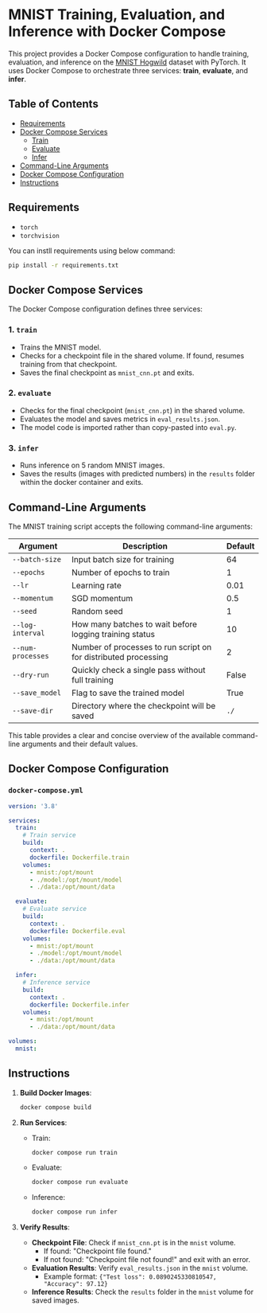 # MNIST Training, Evaluation, and Inference with Docker Compose

This project provides a Docker Compose configuration to handle training, evaluation, and inference on the [MNIST Hogwild](https://github.com/pytorch/examples/tree/main/mnist_hogwild) dataset with PyTorch. It uses Docker Compose to orchestrate three services: **train**, **evaluate**, and **infer**.

## Table of Contents

- [Requirements](#requirements)
- [Docker Compose Services](#docker-compose-services)
   - [Train](#1-train)
   - [Evaluate](#2-evaluate)
   - [Infer](#3-infer)
- [Command-Line Arguments](#command-line-arguments)
- [Docker Compose Configuration](#docker-compose-configuration)
- [Instructions](#instructions)


## Requirements

- `torch`
- `torchvision`

You can instll requirements using below command:
```bash
pip install -r requirements.txt
```

## Docker Compose Services

The Docker Compose configuration defines three services:

### 1. `train`

- Trains the MNIST model.
- Checks for a checkpoint file in the shared volume. If found, resumes training from that checkpoint.
- Saves the final checkpoint as `mnist_cnn.pt` and exits.

### 2. `evaluate`

- Checks for the final checkpoint (`mnist_cnn.pt`) in the shared volume.
- Evaluates the model and saves metrics in `eval_results.json`.
- The model code is imported rather than copy-pasted into `eval.py`.

### 3. `infer`

- Runs inference on 5 random MNIST images.
- Saves the results (images with predicted numbers) in the `results` folder within the docker container and exits.


## Command-Line Arguments

The MNIST training script accepts the following command-line arguments:

| Argument         | Description                                                        | Default   |
|------------------|--------------------------------------------------------------------|-----------|
| `--batch-size`   | Input batch size for training                             | 64        |
| `--epochs`       | Number of epochs to train                                     | 1         |
| `--lr`           | Learning rate                                                 | 0.01      |
| `--momentum`     | SGD momentum                                                   | 0.5       |
| `--seed`         | Random seed                                                   | 1         |
| `--log-interval` | How many batches to wait before logging training status            | 10        |
| `--num-processes`| Number of processes to run script on for distributed processing                             | 2         |
| `--dry-run`      | Quickly check a single pass without full training                | False     |
| `--save_model`   | Flag to save the trained model                               | True      |
| `--save-dir`     | Directory where the checkpoint will be saved                 | `./`      |


This table provides a clear and concise overview of the available command-line arguments and their default values.


## Docker Compose Configuration

### `docker-compose.yml`

```yaml
version: '3.8'

services:
  train:
    # Train service
    build:
      context: .
      dockerfile: Dockerfile.train
    volumes:
      - mnist:/opt/mount
      - ./model:/opt/mount/model
      - ./data:/opt/mount/data

  evaluate:
    # Evaluate service
    build:
      context: .
      dockerfile: Dockerfile.eval
    volumes:
      - mnist:/opt/mount
      - ./model:/opt/mount/model
      - ./data:/opt/mount/data

  infer:
    # Inference service
    build:
      context: .
      dockerfile: Dockerfile.infer
    volumes:
      - mnist:/opt/mount
      - ./data:/opt/mount/data

volumes:
  mnist:
```

## Instructions

1. **Build Docker Images**:
   ```bash
   docker compose build
   ```

2. **Run Services**:
   - Train:
     ```bash
     docker compose run train
     ```
   - Evaluate:
     ```bash
     docker compose run evaluate
     ```
   - Inference:
     ```bash
     docker compose run infer
     ```

3. **Verify Results**:
   - **Checkpoint File**: Check if `mnist_cnn.pt` is in the `mnist` volume.
     - If found: "Checkpoint file found."
     - If not found: "Checkpoint file not found!" and exit with an error.
   - **Evaluation Results**: Verify `eval_results.json` in the `mnist` volume.
     - Example format: `{"Test loss": 0.0890245330810547, "Accuracy": 97.12}`
   - **Inference Results**: Check the `results` folder in the `mnist` volume for saved images.

